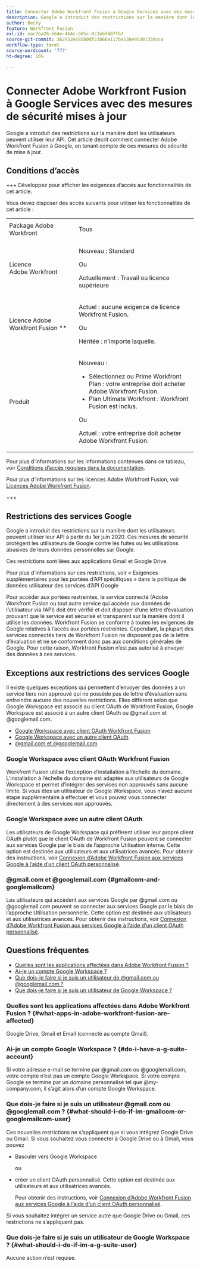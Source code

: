 ```yaml
---
title: Connecter Adobe Workfront Fusion à Google Services avec des mesures de sécurité mises à jour
description: Google a introduit des restrictions sur la manière dont les utilisateurs peuvent utiliser leur API. Cet article décrit comment connecter Adobe Workfront Fusion à Google, en tenant compte de ces mesures de sécurité de mise à jour.
author: Becky
feature: Workfront Fusion
exl-id: eac7ba26-664e-464c-b05c-8c2ebf407fb3
source-git-commit: 362952ec85b0df2306ba117ba530e95201330cca
workflow-type: tm+mt
source-wordcount: '777'
ht-degree: 16%

---
```


# Connecter Adobe Workfront Fusion à Google Services avec des mesures de sécurité mises à jour

Google a introduit des restrictions sur la manière dont les utilisateurs peuvent utiliser leur API. Cet article décrit comment connecter Adobe Workfront Fusion à Google, en tenant compte de ces mesures de sécurité de mise à jour.

## Conditions d’accès

+++ Développez pour afficher les exigences d’accès aux fonctionnalités de cet article.

Vous devez disposer des accès suivants pour utiliser les fonctionnalités de cet article :

<table style="table-layout:auto">
 <col> 
 <col> 
 <tbody> 
  <tr> 
   <td role="rowheader">Package Adobe Workfront 
   <td> <p>Tous</p> </td> 
  </tr> 
  <tr data-mc-conditions=""> 
   <td role="rowheader">Licence Adobe Workfront</td> 
   <td> <p>Nouveau : Standard</p><p>Ou</p><p>Actuellement : Travail ou licence supérieure</p> </td> 
  </tr> 
  <tr> 
   <td role="rowheader">Licence Adobe Workfront Fusion **</td> 
   <td>
   <p>Actuel : aucune exigence de licence Workfront Fusion.</p>
   <p>Ou</p>
   <p>Héritée : n’importe laquelle. </p>
   </td> 
  </tr> 
  <tr> 
   <td role="rowheader">Produit</td> 
   <td>
   <p>Nouveau :</p> <ul><li>Sélectionnez ou Prime Workfront Plan : votre entreprise doit acheter Adobe Workfront Fusion.</li><li>Plan Ultimate Workfront : Workfront Fusion est inclus.</li></ul>
   <p>Ou</p>
   <p>Actuel : votre entreprise doit acheter Adobe Workfront Fusion.</p>
   </td> 
  </tr>
 </tbody> 
</table>

Pour plus d’informations sur les informations contenues dans ce tableau, voir [Conditions d’accès requises dans la documentation](/help/workfront-fusion/references/licenses-and-roles/access-level-requirements-in-documentation.md).

Pour plus d’informations sur les licences Adobe Workfront Fusion, voir [Licences Adobe Workfront Fusion](/help/workfront-fusion/set-up-and-manage-workfront-fusion/licensing-operations-overview/license-automation-vs-integration.md).

+++

## Restrictions des services Google

Google a introduit des restrictions sur la manière dont les utilisateurs peuvent utiliser leur API à partir du 1er juin 2020. Ces mesures de sécurité protègent les utilisateurs de Google contre les fuites ou les utilisations abusives de leurs données personnelles sur Google.

Ces restrictions sont liées aux applications Gmail et Google Drive.

Pour plus d’informations sur ces restrictions, voir « Exigences supplémentaires pour les portées d’API spécifiques » dans la politique de données utilisateur des services d’API Google [](https://developers.google.com/terms/api-services-user-data-policy#additional_requirements_for_specific_api_scopes)

Pour accéder aux portées restreintes, le service connecté (Adobe Workfront Fusion ou tout autre service qui accède aux données de l’utilisateur via l’API) doit être vérifié et doit disposer d’une lettre d’évaluation prouvant que le service est sécurisé et transparent sur la manière dont il utilise les données. Workfront Fusion se conforme à toutes les exigences de Google relatives à l’accès aux portées restreintes. Cependant, la plupart des services connectés tiers de Workfront Fusion ne disposent pas de la lettre d’évaluation et ne se conforment donc pas aux conditions générales de Google. Pour cette raison, Workfront Fusion n’est pas autorisé à envoyer des données à ces services.

## Exceptions aux restrictions des services Google

Il existe quelques exceptions qui permettent d’envoyer des données à un service tiers non approuvé qui ne possède pas de lettre d’évaluation sans enfreindre aucune des nouvelles restrictions. Elles diffèrent selon que Google Workspace est associé au client OAuth de Workfront Fusion, Google Workspace est associé à un autre client OAuth ou @gmail.com et @googlemail.com.

* [Google Workspace avec client OAuth Workfront Fusion](#google-workspace-with-workfront-fusion-oauth-client)
* [Google Workspace avec un autre client OAuth](#google-workspace-with-another-oauth-client)
* [@gmail.com et @googlemail.com](#gmailcom-and-googlemailcom)

### Google Workspace avec client OAuth Workfront Fusion

Workfront Fusion utilise l’exception d’installation à l’échelle du domaine. L’installation à l’échelle du domaine est adaptée aux utilisateurs de Google Workspace et permet d’intégrer des services non approuvés sans aucune limite. Si vous êtes un utilisateur de Google Workspace, vous n’avez aucune étape supplémentaire à effectuer et vous pouvez vous connecter directement à des services non approuvés.

### Google Workspace avec un autre client OAuth

Les utilisateurs de Google Workspace qui préfèrent utiliser leur propre client OAuth plutôt que le client OAuth de Workfront Fusion peuvent se connecter aux services Google par le biais de l’approche Utilisation interne. Cette option est destinée aux utilisateurs et aux utilisatrices avancés. Pour obtenir des instructions, voir [Connexion d’Adobe Workfront Fusion aux services Google à l’aide d’un client OAuth personnalisé](/help/workfront-fusion/create-scenarios/connect-to-apps/connect-fusion-to-google-using-oauth.md).

### @gmail.com et @googlemail.com {#gmailcom-and-googlemailcom}

Les utilisateurs qui accèdent aux services Google par @gmail.com ou @googlemail.com peuvent se connecter aux services Google par le biais de l’approche Utilisation personnelle. Cette option est destinée aux utilisateurs et aux utilisatrices avancés. Pour obtenir des instructions, voir [Connexion d’Adobe Workfront Fusion aux services Google à l’aide d’un client OAuth personnalisé](/help/workfront-fusion/create-scenarios/connect-to-apps/connect-fusion-to-google-using-oauth.md).

## Questions fréquentes

* [Quelles sont les applications affectées dans Adobe Workfront Fusion ?](#what-apps-in-adobe-workfront-fusion-are-affected)
* [Ai-je un compte Google Workspace ?](#do-i-have-a-g-suite-account)
* [Que dois-je faire si je suis un utilisateur de @gmail.com ou @googlemail.com ?](#what-should-i-do-if-im-gmailcom-or-googlemailcom-user)
* [Que dois-je faire si je suis un utilisateur de Google Workspace ?](#what-should-i-do-if-im-a-g-suite-user)

### Quelles sont les applications affectées dans Adobe Workfront Fusion ? {#what-apps-in-adobe-workfront-fusion-are-affected}

Google Drive, Gmail et Email (connecté au compte Gmail).

### Ai-je un compte Google Workspace ? {#do-i-have-a-g-suite-account}

Si votre adresse e-mail se termine par @gmail.com ou @googlemail.com, votre compte n’est pas un compte Google Workspace. Si votre compte Google se termine par un domaine personnalisé tel que @my-company.com, il s’agit alors d’un compte Google Workspace.

### Que dois-je faire si je suis un utilisateur @gmail.com ou @googlemail.com ? {#what-should-i-do-if-im-gmailcom-or-googlemailcom-user}

Ces nouvelles restrictions ne s’appliquent que si vous intégrez Google Drive ou Gmail. Si vous souhaitez vous connecter à Google Drive ou à Gmail, vous pouvez

* Basculer vers Google Workspace

  ou

* créer un client OAuth personnalisé. Cette option est destinée aux utilisateurs et aux utilisatrices avancés.

  Pour obtenir des instructions, voir [Connexion d’Adobe Workfront Fusion aux services Google à l’aide d’un client OAuth personnalisé](/help/workfront-fusion/create-scenarios/connect-to-apps/connect-fusion-to-google-using-oauth.md).

Si vous souhaitez intégrer un service autre que Google Drive ou Gmail, ces restrictions ne s’appliquent pas.

### Que dois-je faire si je suis un utilisateur de Google Workspace ? {#what-should-i-do-if-im-a-g-suite-user}

Aucune action n’est requise.
